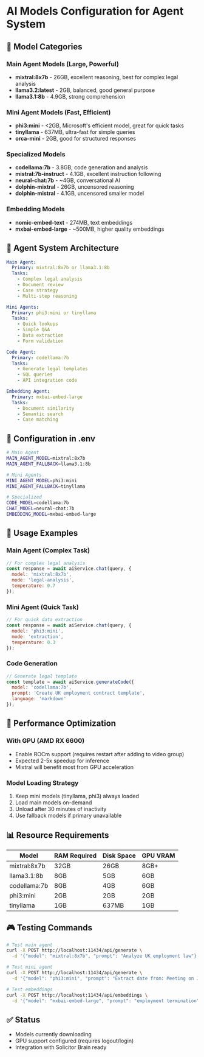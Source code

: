 # AI Models Configuration for Agent System

## 🤖 Model Categories

### Main Agent Models (Large, Powerful)
- **mixtral:8x7b** - 26GB, excellent reasoning, best for complex legal analysis
- **llama3.2:latest** - 2GB, balanced, good general purpose
- **llama3.1:8b** - 4.9GB, strong comprehension

### Mini Agent Models (Fast, Efficient)  
- **phi3:mini** - <2GB, Microsoft's efficient model, great for quick tasks
- **tinyllama** - 637MB, ultra-fast for simple queries
- **orca-mini** - 2GB, good for structured responses

### Specialized Models
- **codellama:7b** - 3.8GB, code generation and analysis
- **mistral:7b-instruct** - 4.1GB, excellent instruction following
- **neural-chat:7b** - ~4GB, conversational AI
- **dolphin-mixtral** - 26GB, uncensored reasoning
- **dolphin-mistral** - 4.1GB, uncensored smaller model

### Embedding Models
- **nomic-embed-text** - 274MB, text embeddings
- **mxbai-embed-large** - ~500MB, higher quality embeddings

## 🎯 Agent System Architecture

```yaml
Main Agent:
  Primary: mixtral:8x7b or llama3.1:8b
  Tasks: 
    - Complex legal analysis
    - Document review
    - Case strategy
    - Multi-step reasoning

Mini Agents:
  Primary: phi3:mini or tinyllama
  Tasks:
    - Quick lookups
    - Simple Q&A
    - Data extraction
    - Form validation

Code Agent:
  Primary: codellama:7b
  Tasks:
    - Generate legal templates
    - SQL queries
    - API integration code

Embedding Agent:
  Primary: mxbai-embed-large
  Tasks:
    - Document similarity
    - Semantic search
    - Case matching
```

## 📝 Configuration in .env

```bash
# Main Agent
MAIN_AGENT_MODEL=mixtral:8x7b
MAIN_AGENT_FALLBACK=llama3.1:8b

# Mini Agents
MINI_AGENT_MODEL=phi3:mini
MINI_AGENT_FALLBACK=tinyllama

# Specialized
CODE_MODEL=codellama:7b
CHAT_MODEL=neural-chat:7b
EMBEDDING_MODEL=mxbai-embed-large
```

## 🚀 Usage Examples

### Main Agent (Complex Task)
```javascript
// For complex legal analysis
const response = await aiService.chat(query, {
  model: 'mixtral:8x7b',
  mode: 'legal-analysis',
  temperature: 0.7
});
```

### Mini Agent (Quick Task)
```javascript
// For quick data extraction
const response = await aiService.chat(query, {
  model: 'phi3:mini',
  mode: 'extraction',
  temperature: 0.3
});
```

### Code Generation
```javascript
// Generate legal template
const template = await aiService.generateCode({
  model: 'codellama:7b',
  prompt: 'Create UK employment contract template',
  language: 'markdown'
});
```

## 🔧 Performance Optimization

### With GPU (AMD RX 6600)
- Enable ROCm support (requires restart after adding to video group)
- Expected 2-5x speedup for inference
- Mixtral will benefit most from GPU acceleration

### Model Loading Strategy
1. Keep mini models (tinyllama, phi3) always loaded
2. Load main models on-demand
3. Unload after 30 minutes of inactivity
4. Use fallback models if primary unavailable

## 📊 Resource Requirements

| Model | RAM Required | Disk Space | GPU VRAM |
|-------|-------------|------------|----------|
| mixtral:8x7b | 32GB | 26GB | 8GB+ |
| llama3.1:8b | 8GB | 5GB | 6GB |
| codellama:7b | 8GB | 4GB | 6GB |
| phi3:mini | 2GB | 2GB | 2GB |
| tinyllama | 1GB | 637MB | 1GB |

## 🎮 Testing Commands

```bash
# Test main agent
curl -X POST http://localhost:11434/api/generate \
  -d '{"model": "mixtral:8x7b", "prompt": "Analyze UK employment law"}'

# Test mini agent  
curl -X POST http://localhost:11434/api/generate \
  -d '{"model": "phi3:mini", "prompt": "Extract date from: Meeting on January 15, 2024"}'

# Test embeddings
curl -X POST http://localhost:11434/api/embeddings \
  -d '{"model": "mxbai-embed-large", "prompt": "employment termination"}'
```

## ✅ Status
- Models currently downloading
- GPU support configured (requires logout/login)
- Integration with Solicitor Brain ready